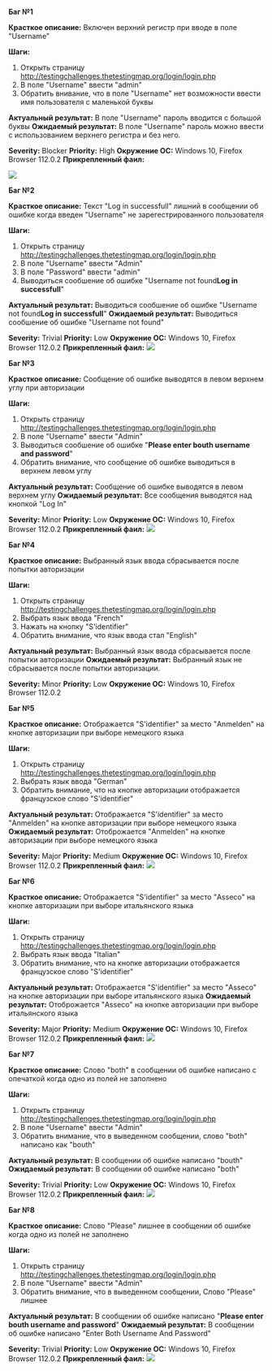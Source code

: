 **Баг №1**

**Красткое описание:**
Включен верхний регистр при вводе в поле "Username"

**Шаги:**
1. Открыть страницу http://testingchallenges.thetestingmap.org/login/login.php 
2. В поле "Username" ввести "admin"    
3. Обратить внивание, что в поле "Username" нет возможности ввести имя пользователя с маленькой буквы

**Актуальный результат:**
В поле "Username" пароль вводится с большой буквы
**Ожидаемый  результат:**
В поле "Username" пароль можно ввести с использованием верхнего регистра и без него.

**Severity:** Blocker
**Priority:** High
**Окружение ОС:** Windows 10, Firefox Browser 112.0.2 
**Прикрепленный фаил:**

![](C:\Users\Jacks\Desktop\Наташкино\1.JPG) 



**Баг №2**

**Красткое описание:**
Текст "Log in successfull" лишний в сообщении об ошибке когда введен "Username" не зарегестрированного пользователя

**Шаги:**
1. Открыть страницу http://testingchallenges.thetestingmap.org/login/login.php 
2. В поле "Username" ввести "Admin" 
3. В поле "Password" ввести "admin"
4. Выводиться сообшение об ошибке "Username not found**Log in successfull**"

**Актуальный результат:**
Выводиться сообшение об ошибке "Username not found**Log in successfull**"
**Ожидаемый  результат:**
Выводиться сообшение об ошибке "Username not found"

**Severity:** Trivial
**Priority:** Low
**Окружение ОС:** Windows 10, Firefox Browser 112.0.2 
**Прикрепленный фаил:**
![](C:\Users\Jacks\Desktop\Наташкино\2.JPG)


**Баг №3**

**Красткое описание:**
Cообщение об ошибке выводятся в левом верхнем углу при авторизации

**Шаги:**
1. Открыть страницу http://testingchallenges.thetestingmap.org/login/login.php 
2. В поле "Username" ввести "Admin"    
3. Выводиться сообшение об ошибке "**Please enter bouth username and password**"
4. Обратить внимание, что сообщение об ошибке выводиться в верхнем левом углу

**Актуальный результат:**
Cообщение об ошибке выводятся в левом верхнем углу
**Ожидаемый  результат:**
Все сообщения выводятся над кнопкой "Log In"

**Severity:** Minor
**Priority:** Low
**Окружение ОС:** Windows 10, Firefox Browser 112.0.2 
**Прикрепленный фаил:**
![](C:\Users\Jacks\Desktop\Наташкино\3.JPG)


**Баг №4**

**Красткое описание:**
Выбранный язык ввода сбрасывается после попытки авторизации

**Шаги:**
1. Открыть страницу http://testingchallenges.thetestingmap.org/login/login.php 
2. Выбрать язык ввода "French"
3. Нажать на кнопку "S'identifier"
4. Обратить внимание, что язык ввода стал "English"

**Актуальный результат:**
Выбранный язык ввода сбрасывается после попытки авторизации
**Ожидаемый  результат:**
Выбранный язык не сбрасывается после попытки авторизации.

**Severity:** Minor
**Priority:** Low
**Окружение ОС:** Windows 10, Firefox Browser 112.0.2 


**Баг №5**

**Красткое описание:**
Отображается "S'identifier" за место  "Anmelden" на кнопке авторизации при выборе немецкого языка

**Шаги:**
1. Открыть страницу http://testingchallenges.thetestingmap.org/login/login.php 
2. Выбрать язык ввода "German"
3. Обратить внимание, что на кнопке авторизации отображается французское слово "S'identifier"

**Актуальный результат:**
Отображается "S'identifier" за место  "Anmelden" на кнопке авторизации при выборе немецкого языка
**Ожидаемый  результат:**
Отоброжается  "Anmelden" на кнопке авторизации при выборе немецкого языка

**Severity:** Major
**Priority:** Medium
**Окружение ОС:** Windows 10, Firefox Browser 112.0.2 
**Прикрепленный фаил:**
![](C:\Users\Jacks\Desktop\Наташкино\4.JPG)


**Баг №6**

**Красткое описание:**
Отображается "S'identifier" за место  "Asseco" на кнопке авторизации при выборе итальянского языка

**Шаги:**
1. Открыть страницу http://testingchallenges.thetestingmap.org/login/login.php 
2. Выбрать язык ввода "Italian"
3. Обратить внимание, что на кнопке авторизации отображается французское слово "S'identifier"

**Актуальный результат:**
Отображается "S'identifier" за место  "Asseco" на кнопке авторизации при выборе итальянского языка
**Ожидаемый  результат:**
Отоброжается   "Asseco" на кнопке авторизации при выборе итальянского языка

**Severity:** Major
**Priority:** Medium
**Окружение ОС:** Windows 10, Firefox Browser 112.0.2 
**Прикрепленный фаил:**
![](C:\Users\Jacks\Desktop\Наташкино\4.JPG)


**Баг №7**

**Красткое описание:**
Слово "both" в сообщении об ошибке написано с опечаткой когда одно из полей не заполнено

**Шаги:**
1. Открыть страницу http://testingchallenges.thetestingmap.org/login/login.php 
2. В поле "Username" ввести "Admin" 
3. Обратить внимание, что в выведенном сообщении, слово "both" написано как "bouth"

**Актуальный результат:**
В сообщении об ошибке написано "bouth"
**Ожидаемый  результат:**
В сообщении об ошибке написано "both"

**Severity:** Trivial
**Priority:** Low
**Окружение ОС:** Windows 10, Firefox Browser 112.0.2 
**Прикрепленный фаил:**
![](C:\Users\Jacks\Desktop\Наташкино\5.jpg)


**Баг №8**

**Красткое описание:**
Слово "Please" лишнее в сообщении об ошибке когда одно из полей не заполнено

**Шаги:**
1. Открыть страницу http://testingchallenges.thetestingmap.org/login/login.php 
2. В поле "Username" ввести "Admin" 
3. Обратить внимание, что в выведенном сообщении, Слово "Please" лишнее

**Актуальный результат:**
В сообщении об ошибке написано "**Please enter bouth username and password**"
**Ожидаемый  результат:**
В сообщении об ошибке написано "Enter Both Username And Password"

**Severity:** Trivial
**Priority:** Low
**Окружение ОС:** Windows 10, Firefox Browser 112.0.2 
**Прикрепленный фаил:**
![](C:\Users\Jacks\Desktop\Наташкино\6.jpg)